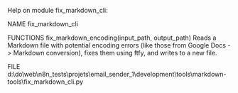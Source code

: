 Help on module fix_markdown_cli:

NAME
    fix_markdown_cli

FUNCTIONS
    fix_markdown_encoding(input_path, output_path)
        Reads a Markdown file with potential encoding errors (like those from
        Google Docs -> Markdown conversion), fixes them using ftfy, and writes to a new file.

FILE
    d:\do\web\n8n_tests\projets\email_sender_1\development\tools\markdown-tools\fix_markdown_cli.py


